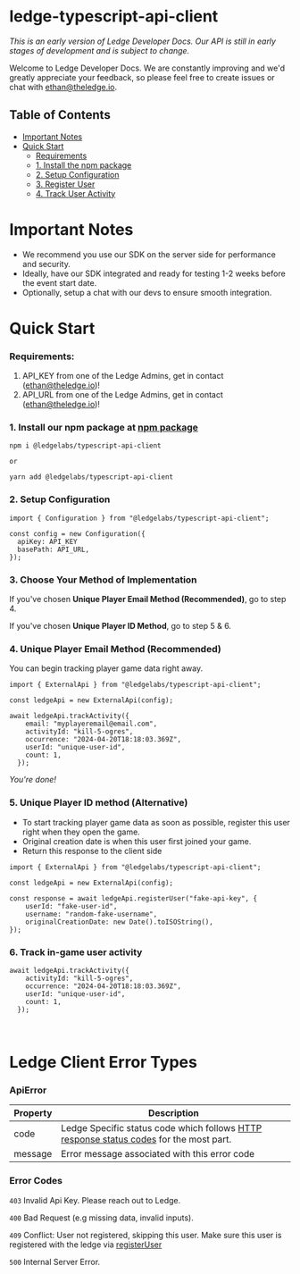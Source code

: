 # ledge-typescript-api-client

<i>This is an early version of Ledge Developer Docs. Our API is still in early stages of development and is subject to change.</i>

Welcome to Ledge Developer Docs. We are constantly improving and we'd greatly appreciate your feedback, so please feel free to create issues or chat with ethan@theledge.io.

## Table of Contents

- [Important Notes](#important-notes)
- [Quick Start](#quick-start)
  - [Requirements](#requirements)
  - [1. Install the npm package](#1-install-the-npm-package)
  - [2. Setup Configuration](#2-setup-configuration)
  - [3. Register User](#3-register-user)
  - [4. Track User Activity](#4-track-user-activity)

# Important Notes

- We recommend you use our SDK on the server side for performance and security.
- Ideally, have our SDK integrated and ready for testing 1-2 weeks before the event start date.
- Optionally, setup a chat with our devs to ensure smooth integration.

# Quick Start

### Requirements:

1. API_KEY from one of the Ledge Admins, get in contact (ethan@theledge.io)!
2. API_URL from one of the Ledge Admins, get in contact (ethan@theledge.io)!

### 1. Install our npm package at [npm package](https://www.npmjs.com/package/@ledgelabs/typescript-api-client)

```
npm i @ledgelabs/typescript-api-client

or

yarn add @ledgelabs/typescript-api-client
```

### 2. Setup Configuration

```
import { Configuration } from "@ledgelabs/typescript-api-client";

const config = new Configuration({
  apiKey: API_KEY
  basePath: API_URL,
});
```

### 3. Choose Your Method of Implementation

If you've chosen <b>Unique Player Email Method (Recommended)</b>, go to step 4.</br>

If you've chosen <b>Unique Player ID Method</b>, go to step 5 & 6.

### 4. Unique Player Email Method (Recommended)

You can begin tracking player game data right away.

```
import { ExternalApi } from "@ledgelabs/typescript-api-client";

const ledgeApi = new ExternalApi(config);

await ledgeApi.trackActivity({
    email: "myplayeremail@email.com",
    activityId: "kill-5-ogres",
    occurrence: "2024-04-20T18:18:03.369Z",
    userId: "unique-user-id",
    count: 1,
  });
```

<i>You're done!</i>

### 5. Unique Player ID method (Alternative)

- To start tracking player game data as soon as possible, register this user right when they open the game.
- Original creation date is when this user first joined your game.
- Return this response to the client side

```
import { ExternalApi } from "@ledgelabs/typescript-api-client";

const ledgeApi = new ExternalApi(config);

const response = await ledgeApi.registerUser("fake-api-key", {
    userId: "fake-user-id",
    username: "random-fake-username",
    originalCreationDate: new Date().toISOString(),
});
```

### 6. Track in-game user activity

```
await ledgeApi.trackActivity({
    activityId: "kill-5-ogres",
    occurrence: "2024-04-20T18:18:03.369Z",
    userId: "unique-user-id",
    count: 1,
  });
```

<br>

# Ledge Client Error Types

### ApiError

| Property | Description                                                                                                                                         |
| -------- | --------------------------------------------------------------------------------------------------------------------------------------------------- |
| code     | Ledge Specific status code which follows [HTTP response status codes](#https://developer.mozilla.org/en-US/docs/Web/HTTP/Status) for the most part. |
| message  | Error message associated with this error code                                                                                                       |

### Error Codes

`403` Invalid Api Key. Please reach out to Ledge.

`400` Bad Request (e.g missing data, invalid inputs).

`409` Conflict: User not registered, skipping this user. Make sure this user is registered with the ledge via [registerUser](#registeruserexternaluser-externaluser)

`500` Internal Server Error.
